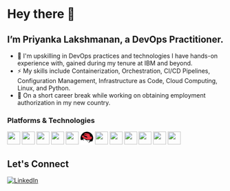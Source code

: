 # Hey there 👋
## I’m Priyanka Lakshmanan, a DevOps Practitioner.

- 🌱 I'm upskilling in DevOps practices and technologies I have hands-on experience with, gained during my tenure at IBM and beyond.  
- ⚡ My skills include Containerization, Orchestration, CI/CD Pipelines, Configuration Management, Infrastructure as Code, Cloud Computing, Linux, and Python.  
- 🔭 On a short career break while working on obtaining employment authorization in my new country.


### Platforms & Technologies

<p align="left">
  <img src="https://cdn.jsdelivr.net/gh/devicons/devicon/icons/python/python-original.svg" width="30" height="30"/>
  <img src="https://cdn.jsdelivr.net/gh/devicons/devicon/icons/linux/linux-original.svg" width="30" height="30"/>
  <img src="https://cdn.jsdelivr.net/gh/devicons/devicon/icons/git/git-original.svg" width="30" height="30"/>
  <img src="https://cdn.jsdelivr.net/gh/devicons/devicon/icons/docker/docker-original.svg" width="30" height="30"/>
  <img src="https://cdn.jsdelivr.net/gh/devicons/devicon/icons/kubernetes/kubernetes-plain.svg" width="30" height="30"/>
  <img src="https://raw.githubusercontent.com/devicons/devicon/master/icons/redhat/redhat-original.svg" width="30" height="30" alt="Red Hat Logo"/>
  <img src="https://cdn.jsdelivr.net/gh/devicons/devicon/icons/jenkins/jenkins-original.svg" width="30" height="30"/>
  <img src="https://cdn.jsdelivr.net/gh/devicons/devicon/icons/terraform/terraform-original.svg" width="30" height="30"/>
  <img src="https://cdn.jsdelivr.net/gh/devicons/devicon/icons/ansible/ansible-original.svg" width="30" height="30"/>
  <img src="https://cdn.jsdelivr.net/npm/simple-icons@v9/icons/amazonaws.svg" width="30" height="30"/>
  <img src="https://cdn.jsdelivr.net/gh/devicons/devicon/icons/prometheus/prometheus-original.svg" width="30" height="30"/>
  <img src="https://cdn.jsdelivr.net/gh/devicons/devicon/icons/grafana/grafana-original.svg" width="30" height="30"/>
</p>


## Let's Connect
<a href="https://www.linkedin.com/in/priyanka-lakshmanan-082604144/" target="_blank">
  <img width="25" height="25" alt="LinkedIn" src="https://github.com/user-attachments/assets/529bab2b-d3e3-4a03-8194-30fc364d0a38" />
</a>


<!--
**priyankalakshmanan/priyankalakshmanan** is a ✨ _special_ ✨ repository because its `README.md` (this file) appears on your GitHub profile.

Here are some ideas to get you started:

- 🔭 I’m currently working on ...
- 🌱 I’m currently learning ...
- 👯 I’m looking to collaborate on ...
- 🤔 I’m looking for help with ...
- 💬 Ask me about ...
- 📫 How to reach me: ...
- 😄 Pronouns: ...
- ⚡ Fun fact: ...
-->
